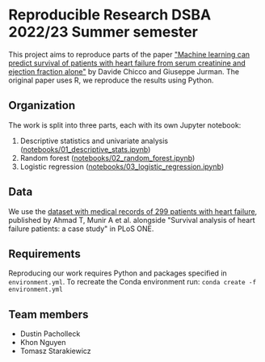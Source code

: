 # Reproducible Research DSBA 2022/23 Summer semester

This project aims to reproduce parts of the paper ["Machine learning can predict survival of patients with heart failure from serum creatinine and ejection fraction alone"](https://bmcmedinformdecismak.biomedcentral.com/articles/10.1186/s12911-020-1023-5) by Davide Chicco and Giuseppe Jurman. The original paper uses R, we reproduce the results using Python.


## Organization

The work is split into three parts, each with its own Jupyter notebook:
1. Descriptive statistics and univariate analysis ([notebooks/01_descriptive_stats.ipynb](https://github.com/tjstarak/DSBA-reproducible-research/blob/main/notebooks/01_descriptive_stats.ipynb))
2. Random forest ([notebooks/02_random_forest.ipynb](https://github.com/tjstarak/DSBA-reproducible-research/blob/main/notebooks/02_random_forest.ipynb))
3. Logistic regression ([notebooks/03_logistic_regression.ipynb](https://github.com/tjstarak/DSBA-reproducible-research/blob/main/notebooks/03_logistic_regression.ipynb))


## Data

We use the [dataset with medical records of 299 patients with heart failure](https://plos.figshare.com/articles/dataset/Survival_analysis_of_heart_failure_patients_A_case_study/5227684/1), published by Ahmad T, Munir A et al. alongside "Survival analysis of heart failure patients: a case study" in PLoS ONE. 


## Requirements

Reproducing our work requires Python and packages specified in `environment.yml`. To recreate the Conda environment run:
`conda create -f environment.yml`


## Team members
- Dustin Pacholleck
- Khon Nguyen
- Tomasz Starakiewicz
